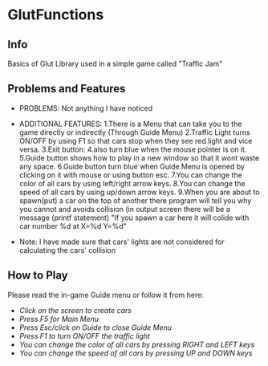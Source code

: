 # GlutFunctions
## Info
Basics of Glut Library used in a simple game called "Traffic Jam"

## Problems and Features
- PROBLEMS: Not anything I have noticed

- ADDITIONAL FEATURES:
1.There is a Menu that can take you to the game directly or indirectly (Through Guide Menu)
2.Traffic Light turns ON/OFF by using F1 so that cars stop when they see red light and vice versa.
3.Exit button:
    4.also turn blue when the mouse pointer is on it.
5.Guide button shows how to play in a new window so that it wont waste any space.
6.Guide button turn blue when Guide Menu is opened by clicking on it with mouse or using button esc.
7.You can change the color of all cars by using left/right arrow keys.
8.You can change the speed of all cars by using up/down arrow keys.
9.When you are about to spawn(put) a car on the top of another there program will tell you why you cannot and avoids collision
(in output screen there will be a message (printf statement) "If you spawn a car here it will colide with car number %d at X=%d Y=%d"

- Note: I have made sure that cars' lights are not considered for calculating the cars' collision

## How to Play
 Please read the in-game Guide menu or follow it from here:
- *Click on the screen to create cars*
- *Press F5 for Main Menu*
- *Press Esc/click on Guide to close Guide Menu*
- *Press F1 to turn ON/OFF the traffic light*
- *You can change the color of all cars by pressing RIGHT and LEFT keys*
- *You can change the speed of all cars by pressing UP and DOWN keys*

